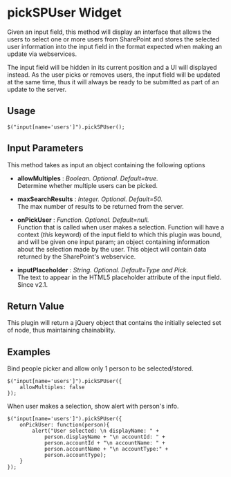 pickSPUser Widget
=================

Given an input field, this method will display an interface that allows the users to select one or more users from SharePoint and stores the selected user information into the input field in the format expected when making an update via webservices.

The input field will be hidden in its current position and a UI will displayed instead. As the user picks or removes users, the input field will be updated at the same time, thus it will always be ready to be submitted as part of an update to the server.


Usage
-----

    $("input[name='users']").pickSPUser();
    

Input Parameters
----------------

This method takes as input an object containing the following options


-   **allowMultiples**      :   *Boolean. Optional. Default=true.* <br />
                                Determine whether multiple users can be picked.
                                
-   **maxSearchResults**    :   *Integer. Optional. Default=50.* <br />
                                The max number of results to be returned from the
                                server.
                                
-   **onPickUser**          :   *Function. Optional. Default=null.* <br />
                                Function that is called when user makes a selection.
                                Function will have a context (*this* keyword) of the
                                input field to which this plugin was bound, and
                                will be given one input param; an object containing
                                information about the selection made by the user. This
                                object will contain data returned by the SharePoint's
                                webservice.
                                
-   **inputPlaceholder**    :   *String. Optional. Default=Type and Pick.* <br />
                                The text to appear in the HTML5 placeholder attribute
                                of the input field.  Since v2.1.


Return Value
------------

This plugin will return a jQuery object that contains the initially selected set of node, thus maintaining chainability.
 

Examples
--------

Bind people picker and allow only 1 person to be selected/stored.

    $("input[name='users']").pickSPUser({
        allowMultiples: false
    });


When user makes a selection, show alert with person's info.

    $("input[name='users']").pickSPUser({
        onPickUser: function(person){
            alert("User selected: \n displayName: " + 
                person.displayName + "\n accountId: " +
                person.accountId + "\n accountName: " +
                person.accountName + "\n accountType:" +
                person.accountType);
        }
    });

    
